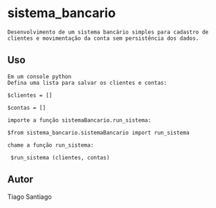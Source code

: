 # sistema_bancario
    Desenvolvimento de um sistema bancário simples para cadastro de clientes e movimentação da conta sem persistência dos dados.

## Uso
    
    Em um console python
    Defina uma lista para salvar os clientes e contas:
    
<code>$clientes = [] </code> 

<code>$contas = [] </code>


    importe a função sistemaBancario.run_sistema:

<code>$from sistema_bancario.sistemaBancario import run_sistema </code>

    chame a função run_sistema:

<code> $run_sistema (clientes, contas) </code>
    
## Autor

Tiago Santiago